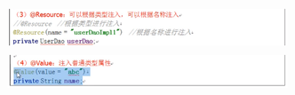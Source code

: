 ![image-20220104002950693](MarkDownImages/readme.assets/image-20220104002950693.png)

![image-20220104003506711](MarkDownImages/readme.assets/image-20220104003506711.png)